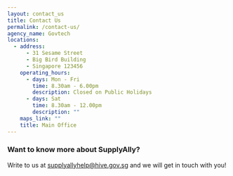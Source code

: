 ```yaml
---
layout: contact_us
title: Contact Us
permalink: /contact-us/
agency_name: Govtech
locations:
  - address:
      - 31 Sesame Street
      - Big Bird Building
      - Singapore 123456
    operating_hours:
      - days: Mon - Fri
        time: 8.30am - 6.00pm
        description: Closed on Public Holidays
      - days: Sat
        time: 8.30am - 12.00pm
        description: ""
    maps_link: ""
    title: Main Office
---
```

### Want to know more about SupplyAlly?
Write to us at supplyallyhelp@hive.gov.sg and we will get in touch with you!
